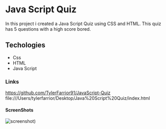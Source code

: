 # Java Script Quiz
In this project i created a Java Script Quiz using CSS and HTML. This quiz has 5 questions with a high score bored. 
## Techologies
* Css
* HTML
* Java Script 

### Links
https://github.com/TylerFarrior91/JavaScript-Quiz
file:///Users/tylerfarrior/Desktop/Java%20Script%20Quiz/index.html
#### ScreenShots
![screenshot](<images/Screenshot 2023-07-24 at 6.56.12 PM.png>))
